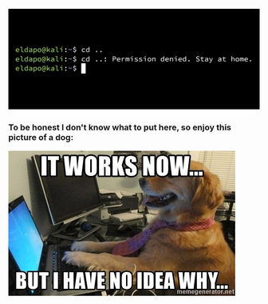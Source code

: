 ![picture](https://github.com/ElDapo/ElDapo/blob/main/GitHub%20README.png)

### To be honest I don't know what to put here, so enjoy this picture of a dog:

![DogMEME](https://github.com/ElDapo/ElDapo/blob/main/it-works-now-but-i-have-no-idea-why.jpg)
